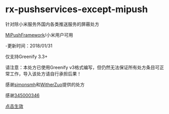 # rx-pushservices-except-mipush
针对除小米服务外国内各类推送服务的屏蔽处方

[MiPushFramework](https://github.com/Trumeet/MiPushFramework)/小米用户可用

-更新时间：2018/01/31

仅支持Greenify 3.3+

请注意：本处方已使用Greenify v3格式编写，但仍然无法保证所有处方条目可正常工作，导入该处方请自行承担后果！

感谢[simonsmh](https://github.com/simonsmh/rx-zero)和[WitherZuo](https://github.com/WitherZuo/rx-pushserviceslist)提供的处方

感谢[345000346](https://github.com/345000346/rx-pushservices)

[点击生效](https://greenify.github.io/shanefengcn/rx-pushservices-except-mipush)
